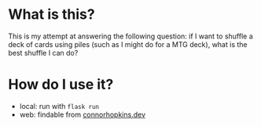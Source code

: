 # What is this?

This is my attempt at answering the following question: if I want to shuffle a deck of cards using piles (such as I might do for a MTG deck), what is the best shuffle I can do?

# How do I use it?

- local: run with `flask run`
- web: findable from [connorhopkins.dev](connorhopkins.dev)
